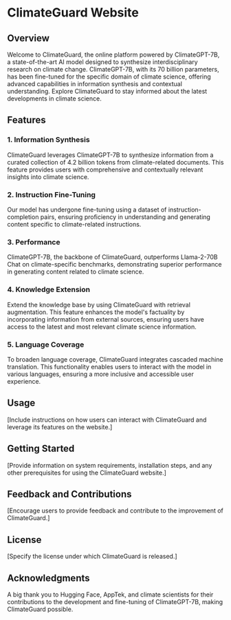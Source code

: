 # ClimateGuard Website

## Overview

Welcome to ClimateGuard, the online platform powered by ClimateGPT-7B, a state-of-the-art AI model designed to synthesize interdisciplinary research on climate change. ClimateGPT-7B, with its 70 billion parameters, has been fine-tuned for the specific domain of climate science, offering advanced capabilities in information synthesis and contextual understanding. Explore ClimateGuard to stay informed about the latest developments in climate science.

## Features

### 1. Information Synthesis

ClimateGuard leverages ClimateGPT-7B to synthesize information from a curated collection of 4.2 billion tokens from climate-related documents. This feature provides users with comprehensive and contextually relevant insights into climate science.

### 2. Instruction Fine-Tuning

Our model has undergone fine-tuning using a dataset of instruction-completion pairs, ensuring proficiency in understanding and generating content specific to climate-related instructions.

### 3. Performance

ClimateGPT-7B, the backbone of ClimateGuard, outperforms Llama-2-70B Chat on climate-specific benchmarks, demonstrating superior performance in generating content related to climate science.

### 4. Knowledge Extension

Extend the knowledge base by using ClimateGuard with retrieval augmentation. This feature enhances the model's factuality by incorporating information from external sources, ensuring users have access to the latest and most relevant climate science information.

### 5. Language Coverage

To broaden language coverage, ClimateGuard integrates cascaded machine translation. This functionality enables users to interact with the model in various languages, ensuring a more inclusive and accessible user experience.

## Usage

[Include instructions on how users can interact with ClimateGuard and leverage its features on the website.]

## Getting Started

[Provide information on system requirements, installation steps, and any other prerequisites for using the ClimateGuard website.]

## Feedback and Contributions

[Encourage users to provide feedback and contribute to the improvement of ClimateGuard.]

## License

[Specify the license under which ClimateGuard is released.]

## Acknowledgments

A big thank you to Hugging Face, AppTek, and climate scientists for their contributions to the development and fine-tuning of ClimateGPT-7B, making ClimateGuard possible.
